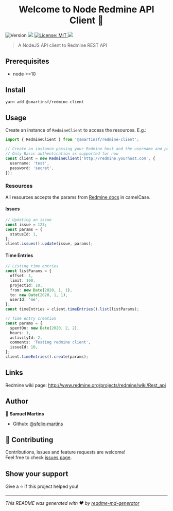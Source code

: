 <h1 align="center">Welcome to Node Redmine API Client 👋</h1>
<p>
  <img alt="Version" src="https://img.shields.io/badge/version-0.1.0-blue.svg?cacheSeconds=2592000" />
  <img src="https://img.shields.io/badge/node-%3E%3D10-blue.svg" />
  <a href="#" target="_blank">
    <img alt="License: MIT" src="https://img.shields.io/badge/License-MIT-yellow.svg" />
  </a>
  <a href="https://codecov.io/gh/sfelix-martins/redmine-client">
    <img src="https://codecov.io/gh/sfelix-martins/redmine-client/branch/master/graph/badge.svg" />
  </a>
</p>

> A NodeJS API client to Redmine REST API

## Prerequisites

- node >=10

## Install

```sh
yarn add @smartinsf/redmine-client
```

## Usage

Create an instance of `RedmineClient` to access the resources. E.g.:

```ts
import { RedmineClient } from '@smartinsf/redmine-client';

// Create an instance passing your Redmine host and the username and password credentials
// Only Basic authentication is supported for now
const client = new RedmineClient('http://redmine.yourhost.com', {
  username: 'test',
  password: 'secret',
});
```

### Resources

All resources accepts the params from [Redmine docs](https://www.redmine.org/projects/redmine/wiki/Rest_Issues#Updating-an-issue) in camelCase.

#### Issues

```ts
// Updating an issue
const issue = 123;
const params = {
  statusId: 1,
};
client.issues().update(issue, params);
```

#### Time Entries

```ts
// Listing time entries
const listParams = {
  offset: 1,
  limit: 100,
  projectId: 10,
  from: new Date(2020, 1, 1),
  to: new Date(2020, 1, 1),
  userId: 'me',
};
const timeEntries = client.timeEntries().list(listParams);

// Time entry creation
const params = {
  spentOn: new Date(2020, 2, 2),
  hours: 1,
  activityId: 2,
  comments: 'Testing redmine client',
  issueId: 10,
};
client.timeEntries().create(params);
```

## Links

Redmine wiki page: http://www.redmine.org/projects/redmine/wiki/Rest_api

## Author

👤 **Samuel Martins**

- Github: [@sfelix-martins](https://github.com/sfelix-martins)

## 🤝 Contributing

Contributions, issues and feature requests are welcome!<br />Feel free to check [issues page](https://github.com/sfelix-martins/redmine-client/issues).

## Show your support

Give a ⭐️ if this project helped you!

---

_This README was generated with ❤️ by [readme-md-generator](https://github.com/kefranabg/readme-md-generator)_
